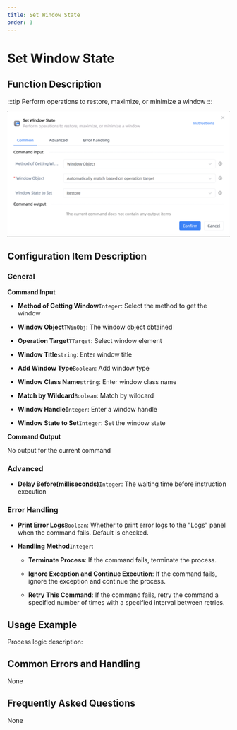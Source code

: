```yaml
---
title: Set Window State
order: 3
---
```


# Set Window State

## Function Description

:::tip 
Perform operations to restore, maximize, or minimize a window
:::

![Set Window State](../../../assets/Set%20Window%20State_command.png)

## Configuration Item Description

### General

**Command Input**

- **Method of Getting Window**`Integer`: Select the method to get the window

- **Window Object**`TWinObj`: The window object obtained

- **Operation Target**`TTarget`: Select window element

- **Window Title**`string`: Enter window title

- **Add Window Type**`Boolean`: Add window type

- **Window Class Name**`string`: Enter window class name

- **Match by Wildcard**`Boolean`: Match by wildcard

- **Window Handle**`Integer`: Enter a window handle

- **Window State to Set**`Integer`: Set the window state


**Command Output**

No output for the current command

### Advanced

- **Delay Before(milliseconds)**`Integer`: The waiting time before instruction execution

### Error Handling

- **Print Error Logs**`Boolean`: Whether to print error logs to the "Logs" panel when the command fails. Default is checked. 

- **Handling Method**`Integer`:

    - **Terminate Process**: If the command fails, terminate the process.

    - **Ignore Exception and Continue Execution**: If the command fails, ignore the exception and continue the process.

    - **Retry This Command**: If the command fails, retry the command a specified number of times with a specified interval between retries.

## Usage Example

Process logic description:

## Common Errors and Handling

None

## Frequently Asked Questions

None

